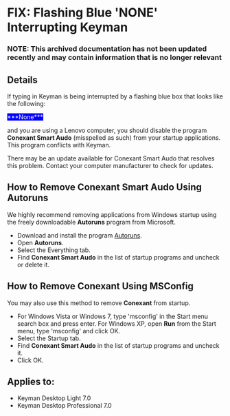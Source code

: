 # FIX: Flashing Blue 'NONE' Interrupting Keyman

### **NOTE**: This archived documentation has not been updated recently and may contain information that is no longer relevant


## Details

If typing in Keyman is being interrupted by a flashing blue box that looks like the following:

<span markdown="1" style="color: white; background: blue;">
***None***
</span>

and you are using a Lenovo computer, you should disable the program **Conexant Smart Audo** (misspelled as such) from your startup applications. This program conflicts with Keyman.

There may be an update available for Conexant Smart Audo that resolves this problem.  Contact your computer manufacturer to check for updates.

## How to Remove Conexant Smart Audo Using Autoruns

We highly recommend removing applications from Windows startup using the freely downloadable **Autoruns** program from Microsoft. 
- Download and install the program [Autoruns](http://technet.microsoft.com/en-us/sysinternals/bb963902.aspx).
- Open **Autoruns**.
- Select the Everything tab.
- Find **Conexant Smart Audo** in the list of startup programs and uncheck or delete it.

## How to Remove Conexant Using MSConfig
You may also use this method to remove **Conexant** from startup.
- For Windows Vista or Windows 7, type 'msconfig' in the Start menu search box and press enter. For Windows XP, open **Run** from the Start menu, type 'msconfig' and click OK.
- Select the Startup tab.
- Find **Conexant Smart Audo** in the list of startup programs and uncheck it.
- Click OK.

## Applies to:
* Keyman Desktop Light 7.0
* Keyman Desktop Professional 7.0